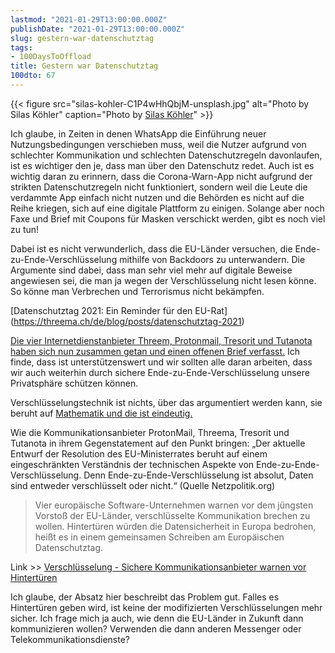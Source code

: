 ```yaml
---
lastmod: "2021-01-29T13:00:00.000Z"
publishDate: "2021-01-29T13:00:00.000Z"
slug: gestern-war-datenschutztag
tags:
- 100DaysToOffload
title: Gestern war Datenschutztag
100dto: 67
---
```


{{< figure src="silas-kohler-C1P4wHhQbjM-unsplash.jpg" alt="Photo by Silas Köhler" caption="Photo by [Silas Köhler](https://unsplash.com/@silas_crioco)" >}}

Ich glaube, in Zeiten in denen WhatsApp die Einführung neuer Nutzungsbedingungen verschieben muss, weil die Nutzer aufgrund von schlechter Kommunikation und schlechten Datenschutzregeln davonlaufen, ist es wichtiger den je, dass man über den Datenschutz redet. Auch ist es wichtig daran zu erinnern, dass die Corona-Warn-App nicht aufgrund der strikten Datenschutzregeln nicht funktioniert, sondern weil die Leute die verdammte App einfach nicht nutzen und die Behörden es nicht auf die Reihe kriegen, sich auf eine digitale Plattform zu einigen. Solange aber noch Faxe und Brief mit Coupons für Masken verschickt werden, gibt es noch viel zu tun!

Dabei ist es nicht verwunderlich, dass die EU-Länder versuchen, die Ende-zu-Ende-Verschlüsselung mithilfe von Backdoors zu unterwandern. Die Argumente sind dabei, dass man sehr viel mehr auf digitale Beweise angewiesen sei, die man ja wegen der Verschlüsselung nicht lesen könne. So könne man Verbrechen und Terrorismus nicht bekämpfen. 

[Datenschutztag 2021: Ein Reminder für den EU-Rat] (https://threema.ch/de/blog/posts/datenschutztag-2021)

[Die vier Internetdienstanbieter Threem, Protonmail, Tresorit und Tutanota haben sich nun zusammen getan und einen offenen Brief verfasst.](https://threema.ch/press-files/1_press_info/dpd21-joint-statement-de.pdf) Ich finde, dass ist unterstützenswert und wir sollten alle daran arbeiten, dass wir auch weiterhin durch sichere Ende-zu-Ende-Verschlüsselung unsere Privatsphäre schützen können.

Verschlüsselungstechnik ist nichts, über das argumentiert werden kann, sie beruht auf [Mathematik und die ist eindeutig.](https://netzpolitik.org/2020/it-sicherheit-von-jahrelangen-debatten-ueber-hintertueren-unbeeindruckt/) 

Wie die Kommunikationsanbieter ProtonMail, Threema, Tresorit und Tutanota in ihrem Gegenstatement auf den Punkt bringen: „Der aktuelle Entwurf der Resolution des EU-Ministerrates beruht auf einem eingeschränkten Verständnis der technischen Aspekte von Ende-zu-Ende-Verschlüsselung. Denn Ende-zu-Ende-Verschlüsselung ist absolut, Daten sind entweder verschlüsselt oder nicht.“ (Quelle Netzpolitik.org)

> Vier europäische Software-Unternehmen warnen vor dem jüngsten Vorstoß der EU-Länder, verschlüsselte Kommunikation brechen zu wollen. Hintertüren würden die Datensicherheit in Europa bedrohen, heißt es in einem gemeinsamen Schreiben am Europäischen Datenschutztag.

Link >> [Verschlüsselung - Sichere Kommunikationsanbieter warnen vor Hintertüren](https://netzpolitik.org/2021/verschluesselung-sichere-kommunikationsanbieter-warnen-vor-hintertueren/)

Ich glaube, der Absatz hier beschreibt das Problem gut. Falles es Hintertüren geben wird, ist keine der modifizierten Verschlüsselungen mehr sicher. Ich frage mich ja auch, wie denn die EU-Länder in Zukunft dann kommunizieren wollen? Verwenden die dann anderen Messenger oder Telekommunikationsdienste?
